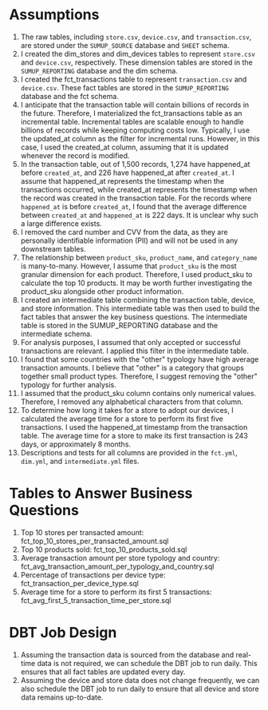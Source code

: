 # Assumptions

1. The raw tables, including `store.csv`, `device.csv`, and `transaction.csv`, are stored under the `SUMUP_SOURCE` database and `SHEET` schema.
2. I created the dim_stores and dim_devices tables to represent `store.csv` and `device.csv`, respectively. These dimension tables are stored in the `SUMUP_REPORTING` database and the dim schema.
3. I created the fct_transactions table to represent `transaction.csv` and `device.csv`. These fact tables are stored in the `SUMUP_REPORTING` database and the fct schema.
4. I anticipate that the transaction table will contain billions of records in the future. Therefore, I materialized the fct_transactions table as an incremental table. Incremental tables are scalable enough to handle billions of records while keeping computing costs low. Typically, I use the updated_at column as the filter for incremental runs. However, in this case, I used the created_at column, assuming that it is updated whenever the record is modified.
5. In the transaction table, out of 1,500 records, 1,274 have happened_at before `created_at`, and 226 have happened_at after `created_at`. I assume that happened_at represents the timestamp when the transactions occurred, while created_at represents the timestamp when the record was created in the transaction table. For the records where `happened_at` is before `created_at`, I found that the average difference between `created_at` and `happened_at` is 222 days. It is unclear why such a large difference exists.
6. I removed the card number and CVV from the data, as they are personally identifiable information (PII) and will not be used in any downstream tables.
7. The relationship between `product_sku`, `product_name`, and `category_name` is many-to-many. However, I assume that `product_sku` is the most granular dimension for each product. Therefore, I used product_sku to calculate the top 10 products. It may be worth further investigating the product_sku alongside other product information.
8. I created an intermediate table combining the transaction table, device, and store information. This intermediate table was then used to build the fact tables that answer the key business questions. The intermediate table is stored in the SUMUP_REPORTING database and the intermediate schema.
9. For analysis purposes, I assumed that only accepted or successful transactions are relevant. I applied this filter in the intermediate table.
10. I found that some countries with the "other" typology have high average transaction amounts. I believe that "other" is a category that groups together small product types. Therefore, I suggest removing the "other" typology for further analysis.
11. I assumed that the product_sku column contains only numerical values. Therefore, I removed any alphabetical characters from that column.
12. To determine how long it takes for a store to adopt our devices, I calculated the average time for a store to perform its first five transactions. I used the happened_at timestamp from the transaction table. The average time for a store to make its first transaction is 243 days, or approximately 8 months.
13. Descriptions and tests for all columns are provided in the `fct.yml`, `dim.yml`, and `intermediate.yml` files.


# Tables to Answer Business Questions

1. Top 10 stores per transacted amount: fct_top_10_stores_per_transacted_amount.sql
2. Top 10 products sold: fct_top_10_products_sold.sql
3. Average transaction amount per store typology and country: fct_avg_transaction_amount_per_typology_and_country.sql
4. Percentage of transactions per device type: fct_transaction_per_device_type.sql
5. Average time for a store to perform its first 5 transactions: fct_avg_first_5_transaction_time_per_store.sql


# DBT Job Design
1. Assuming the transaction data is sourced from the database and real-time data is not required, we can schedule the DBT job to run daily. This ensures that all fact tables are updated every day.
2. Assuming the device and store data does not change frequently, we can also schedule the DBT job to run daily to ensure that all device and store data remains up-to-date.
